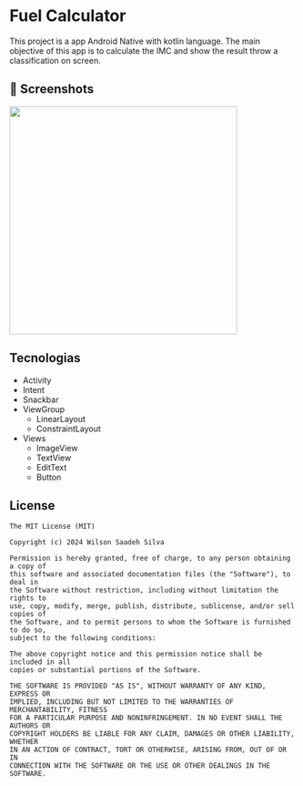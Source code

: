 # Fuel Calculator
This project is a app Android Native with kotlin language. The main objective of this app  is to calculate  the IMC and show the result throw a classification on screen.

## :camera_flash: Screenshots
<!-- You can add more screenshots here if you like -->
<img src="https://github.com/user-attachments/assets/74f2b4c0-b644-4d27-bc3f-a8d6b6a91baa" width=400/>



## Tecnologias
- Activity
- Intent
- Snackbar
- ViewGroup
  - LinearLayout
  - ConstraintLayout
- Views
  - ImageView
  - TextView
  - EditText
  - Button  


## License
```
The MIT License (MIT)

Copyright (c) 2024 Wilson Saadeh Silva

Permission is hereby granted, free of charge, to any person obtaining a copy of
this software and associated documentation files (the "Software"), to deal in
the Software without restriction, including without limitation the rights to
use, copy, modify, merge, publish, distribute, sublicense, and/or sell copies of
the Software, and to permit persons to whom the Software is furnished to do so,
subject to the following conditions:

The above copyright notice and this permission notice shall be included in all
copies or substantial portions of the Software.

THE SOFTWARE IS PROVIDED "AS IS", WITHOUT WARRANTY OF ANY KIND, EXPRESS OR
IMPLIED, INCLUDING BUT NOT LIMITED TO THE WARRANTIES OF MERCHANTABILITY, FITNESS
FOR A PARTICULAR PURPOSE AND NONINFRINGEMENT. IN NO EVENT SHALL THE AUTHORS OR
COPYRIGHT HOLDERS BE LIABLE FOR ANY CLAIM, DAMAGES OR OTHER LIABILITY, WHETHER
IN AN ACTION OF CONTRACT, TORT OR OTHERWISE, ARISING FROM, OUT OF OR IN
CONNECTION WITH THE SOFTWARE OR THE USE OR OTHER DEALINGS IN THE SOFTWARE.
```

